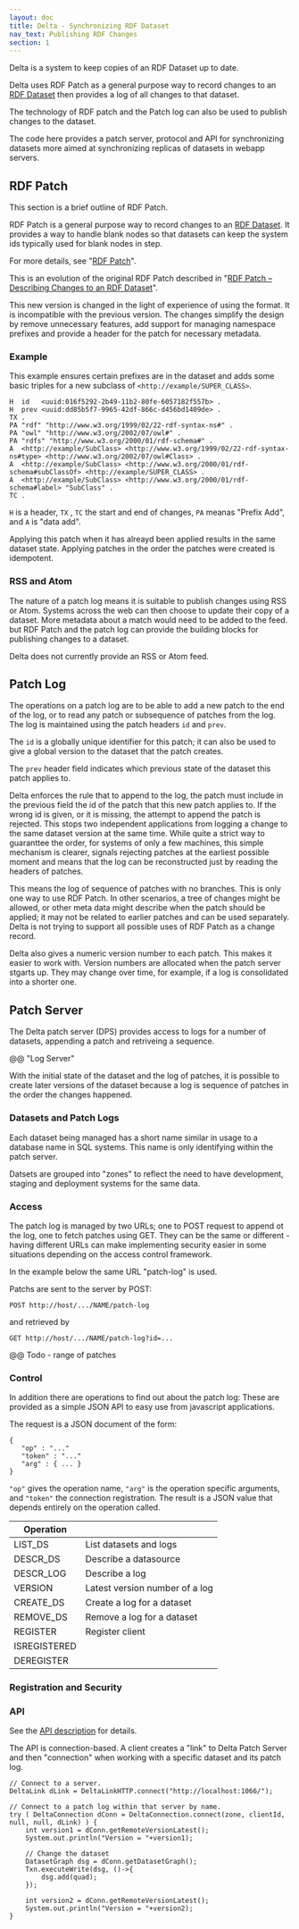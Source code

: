```yaml
---
layout: doc
title: Delta - Synchronizing RDF Dataset
nav_text: Publishing RDF Changes
section: 1
---
```

Delta is a system to keep copies of an RDF Dataset up to date.

Delta uses RDF Patch as a general purpose way to record changes to
an [RDF Dataset](https://www.w3.org/TR/rdf11-concepts/#section-dataset)
then provides a log of all changes to that dataset.

The technology of RDF patch and the Patch log can also be used to
publish changes to the dataset.

The code here provides a patch server, protocol and API for
synchronizing datasets more aimed at synchronizing replicas of datasets
in webapp servers.

## RDF Patch

This section is a brief outline of RDF Patch.

RDF Patch is a general purpose way to record changes to an [RDF
Dataset](https://www.w3.org/TR/rdf11-concepts/#section-dataset).
It provides a way to handle blank nodes so that datasets can keep the
system ids typically used for blank nodes in step.

For more details, see "[RDF Patch](rdf-patch.md)".

This is an evolution of the original RDF Patch described in
"[RDF Patch &ndash; Describing Changes to an RDF Dataset](https://afs.github.io/rdf-patch/)".

This new version is changed in the light of experience of using the
format. It is incompatible with the previous version.  The changes
simplify the design by remove unnecessary features, add support for
managing namespace prefixes and provide a header for the patch for
necessary metadata.

### Example

This example ensures certain prefixes are in the dataset and adds some
basic triples for a new subclass of `<http://example/SUPER_CLASS>`.

```
H  id   <uuid:016f5292-2b49-11b2-80fe-6057182f557b> .
H  prev <uuid:dd85b5f7-9965-42df-866c-d456bd1409de> .
TX .
PA "rdf" "http://www.w3.org/1999/02/22-rdf-syntax-ns#" .
PA "owl" "http://www.w3.org/2002/07/owl#" .
PA "rdfs" "http://www.w3.org/2000/01/rdf-schema#" .
A  <http://example/SubClass> <http://www.w3.org/1999/02/22-rdf-syntax-ns#type> <http://www.w3.org/2002/07/owl#Class> .
A  <http://example/SubClass> <http://www.w3.org/2000/01/rdf-schema#subClassOf> <http://example/SUPER_CLASS> .
A  <http://example/SubClass> <http://www.w3.org/2000/01/rdf-schema#label> "SubClass" .
TC .
```

`H` is a header, `TX` , `TC` the start and end of changes, `PA` meanas "Prefix Add",
and `A` is "data add".

Applying this patch when it has alreayd been applied results in the same
dataset state. Applying patches in the order the patches were
created is idempotent.

### RSS and Atom

The nature of a patch log means it is suitable to publish changes using
RSS or Atom.  Systems across the web can then choose to update their
copy of a dataset.  More metadata about a match would need to be added
to the feed. but RDF Patch and the patch log can provide the building
blocks for publishing changes to a dataset.

Delta does not currently provide an RSS or Atom feed.

## Patch Log

The operations on a patch log are to be able to add a new patch to the
end of the log, or to read any patch or subsequence of patches from the
log. The log is maintained using the patch headers  `id` and `prev`.

The `id` is a globally unique identifier for this patch; it can also be
used to give a global version to the dataset that the patch creates.

The `prev` header field indicates which previous state of the
dataset this patch applies to.

Delta enforces the rule that to append to the log, the patch must
include in the previous field the id of the patch that this new patch
applies to.  If the wrong id is given, or it is missing, the attempt to
append the patch is rejected. This stops two independent applications
from logging a change to the same dataset version at the same time.
While quite a strict way to guaranttee the order, for systems of only a
few machines, this simple mechanism is clearer, signals rejecting
patches at the earliest possible moment and means that the log can be
reconstructed just by reading the headers of patches.

This means the log of sequence of patches with no branches.  This is
only one way to use RDF Patch.  In other scenarios, a tree of changes
might be allowed, or other meta data might describe when the patch
should be applied; it may not be related to earlier patches and can be
used separately.  Delta is not trying to support all possible uses of
RDF Patch as a change record.

Delta also gives a numeric version number to each patch.  This makes it
easier to work with.  Version numbers are allocated when the patch
server stgarts up.  They may change over time, for example, if a log is
consolidated into a shorter one.

## Patch Server

The Delta patch server (DPS) provides access to logs for a number of datasets,
appending a patch and retriveing a sequence.

@@ "Log Server"

With the initial state of the dataset and the log of patches, it is
possible to create later versions of the dataset because a log is
sequence of patches in the order the changes happened.

### Datasets and Patch Logs

Each dataset being managed has a short name similar in usage to a
database name in SQL systems. This name is only identifying within the
patch server.

Datsets are grouped into "zones" to reflect the need to have development,
staging and deployment systems for the same data.

### Access

The patch log is managed by two URLs; one to POST request to append ot
the log, one to fetch patches using GET.  They can be the same or
different - having different URLs can make implementing security easier
in some situations depending on the access control framework.

In the example below the same URL "patch-log" is used.

Patchs are sent to the server by POST:

    POST http://host/.../NAME/patch-log

and retrieved by

    GET http://host/.../NAME/patch-log?id=...

@@ Todo - range of patches

### Control

In addition there are operations to find out about the patch log:
These are provided as a simple JSON API to easy use from javascript
applications.

The request is a JSON document of the form:

```
{
   "op" : "..."
   "token" : "..."
   "arg" : { ... }
}
```

`"op"` gives the operation name, `"arg"` is the operation specific
arguments, and `"token"` the connection registration.  The result is a
JSON value that depends entirely on the operation called.

| Operation     | |
| ------------- | ---- |
| LIST_DS       | List datasets and logs |
| DESCR_DS      | Describe a datasource |
| DESCR_LOG     | Describe a log |
| VERSION       | Latest version number of a log |
| CREATE_DS     | Create a log for a dataset |
| REMOVE_DS     | Remove a log for a dataset |
| REGISTER      | Register client |
| ISREGISTERED  | |
| DEREGISTER    | |

### Registration and Security

### API

See the [API description](delta-api.md) for details.

The API is connection-based. A client creates a "link" to Delta Patch
Server and then "connection" when working with a specific dataset and
its patch log.

```
// Connect to a server.
DeltaLink dLink = DeltaLinkHTTP.connect("http://localhost:1066/");

// Connect to a patch log within that server by name.
try ( DeltaConnection dConn = DeltaConnection.connect(zone, clientId, null, null, dLink) ) {
    int version1 = dConn.getRemoteVersionLatest();
    System.out.println("Version = "+version1);

    // Change the dataset
    DatasetGraph dsg = dConn.getDatasetGraph();
    Txn.executeWrite(dsg, ()->{
        dsg.add(quad);
    });

    int version2 = dConn.getRemoteVersionLatest();
    System.out.println("Version = "+version2);
}
```
